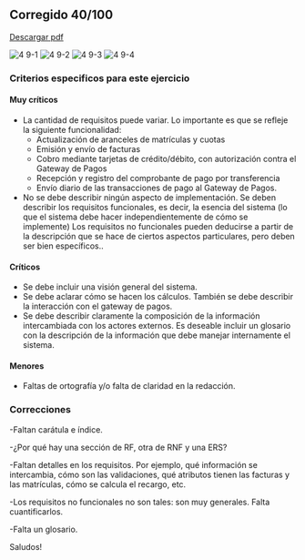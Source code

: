 ## Corregido 40/100

[Descargar pdf](https://github.com/jporro/AnalisisDeLaInformacion/files/12186239/4.9.pdf)

![4 9-1](https://github.com/jporro/AnalisisDeLaInformacion/assets/103942784/315aaa63-14fc-44b8-bb63-3f44fbb78809)
![4 9-2](https://github.com/jporro/AnalisisDeLaInformacion/assets/103942784/f9c8e772-fef7-4a3b-bc2e-a9e49e13bbb2)
![4 9-3](https://github.com/jporro/AnalisisDeLaInformacion/assets/103942784/aebb207e-6004-4b5e-82b2-6921074721bc)
![4 9-4](https://github.com/jporro/AnalisisDeLaInformacion/assets/103942784/9dc20440-6bcc-4378-a375-063095e388b1)


### Criterios especificos para este ejercicio
#### Muy críticos
* La cantidad de requisitos puede variar. Lo importante es que se refleje la siguiente funcionalidad:
  - Actualización de aranceles de matrículas y cuotas
  -  Emisión y envío de facturas
  - Cobro mediante tarjetas de crédito/débito, con autorización contra el Gateway de Pagos
  - Recepción y registro del comprobante de pago por transferencia
  - Envío diario de las transacciones de pago al Gateway de Pagos.
* No se debe describir ningún aspecto de implementación. Se deben describir los requisitos funcionales, es decir, la esencia del sistema (lo que el sistema debe hacer independientemente de cómo se implemente) Los requisitos no funcionales pueden deducirse a partir de la descripción que se hace de ciertos aspectos particulares, pero deben ser bien específicos..

#### Críticos
- Se debe incluir una visión general del sistema.
- Se debe aclarar cómo se hacen los cálculos. También se debe describir la interacción con el gateway de pagos.
- Se debe describir claramente la composición de la información intercambiada con los actores externos. Es deseable incluir un glosario con la descripción de la información que debe manejar internamente el sistema.

#### Menores
- Faltas de ortografía y/o falta de claridad en la redacción.

### Correcciones
-Faltan carátula e índice.

-¿Por qué hay una sección de RF, otra de RNF y una ERS?

-Faltan detalles en los requisitos. Por ejemplo, qué información se intercambia, cómo son las validaciones, qué atributos tienen las facturas y las matrículas, cómo se calcula el recargo, etc.

-Los requisitos no funcionales no son tales: son muy generales. Falta cuantificarlos.

-Falta un glosario.

Saludos!

